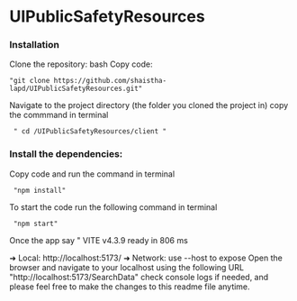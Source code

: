 # UIPublicSafetyResources

### Installation
Clone the repository: bash Copy code:

    "git clone https://github.com/shaistha-lapd/UIPublicSafetyResources.git"

 Navigate to the project directory (the folder you cloned the project in) copy the commmand in terminal
    
     " cd /UIPublicSafetyResources/client "

### Install the dependencies:
Copy code and run the command in terminal
     
     "npm install"
To start the code run the following command in terminal 
    
     "npm start"
     
Once the app say
" VITE v4.3.9  ready in 806 ms

  ➜  Local:   http://localhost:5173/
  ➜  Network: use --host to expose
Open the browser and navigate to your localhost using the following URL
   "http://localhost:5173/SearchData"
check console logs if needed, and please feel free to make the changes to this readme file anytime.
